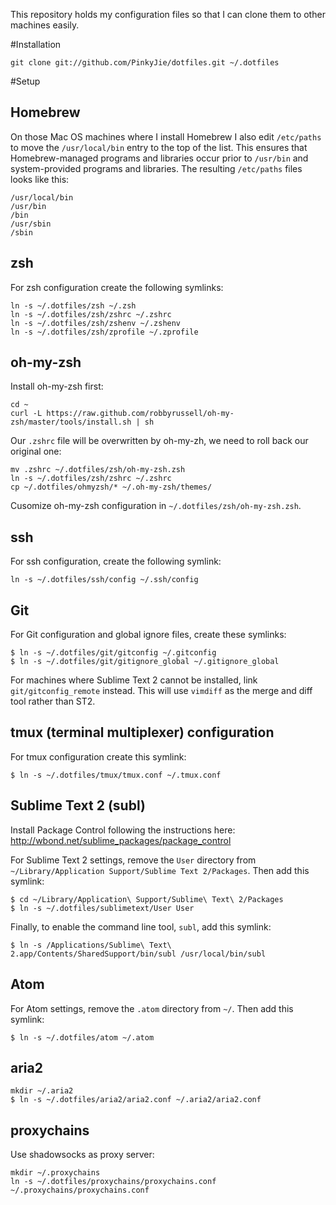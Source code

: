 This repository holds my configuration files so that I can clone them to other machines
easily.

#Installation

    git clone git://github.com/PinkyJie/dotfiles.git ~/.dotfiles

#Setup
## Homebrew
On those Mac OS machines where I install Homebrew I also edit `/etc/paths` to move the `/usr/local/bin` entry to the top of the list. This ensures that Homebrew-managed programs and libraries occur prior to `/usr/bin` and system-provided programs and libraries. The resulting `/etc/paths` files looks like this:

    /usr/local/bin
    /usr/bin
    /bin
    /usr/sbin
    /sbin
    
## zsh
For zsh configuration create the following symlinks:

    ln -s ~/.dotfiles/zsh ~/.zsh
    ln -s ~/.dotfiles/zsh/zshrc ~/.zshrc
    ln -s ~/.dotfiles/zsh/zshenv ~/.zshenv
    ln -s ~/.dotfiles/zsh/zprofile ~/.zprofile

## oh-my-zsh
Install oh-my-zsh first:

    cd ~
    curl -L https://raw.github.com/robbyrussell/oh-my-zsh/master/tools/install.sh | sh

Our `.zshrc` file will be overwritten by oh-my-zh, we need to roll back our original one:

    mv .zshrc ~/.dotfiles/zsh/oh-my-zsh.zsh
    ln -s ~/.dotfiles/zsh/zshrc ~/.zshrc
    cp ~/.dotfiles/ohmyzsh/* ~/.oh-my-zsh/themes/

Cusomize oh-my-zsh configuration in `~/.dotfiles/zsh/oh-my-zsh.zsh`.
		
## ssh
For ssh configuration, create the following symlink:

    ln -s ~/.dotfiles/ssh/config ~/.ssh/config

## Git
For Git configuration and global ignore files, create these symlinks:

    $ ln -s ~/.dotfiles/git/gitconfig ~/.gitconfig
    $ ln -s ~/.dotfiles/git/gitignore_global ~/.gitignore_global

For machines where Sublime Text 2 cannot be installed, link
`git/gitconfig_remote` instead. This will use `vimdiff` as the merge and diff
tool rather than ST2.

## tmux (terminal multiplexer) configuration
For tmux configuration create this symlink:

    $ ln -s ~/.dotfiles/tmux/tmux.conf ~/.tmux.conf

## Sublime Text 2 (subl)
Install Package Control following the instructions here: http://wbond.net/sublime_packages/package_control

For Sublime Text 2 settings, remove the `User` directory from
`~/Library/Application Support/Sublime Text 2/Packages`. Then add this symlink:

    $ cd ~/Library/Application\ Support/Sublime\ Text\ 2/Packages
    $ ln -s ~/.dotfiles/sublimetext/User User

Finally, to enable the command line tool, `subl`, add this symlink:

    $ ln -s /Applications/Sublime\ Text\ 2.app/Contents/SharedSupport/bin/subl /usr/local/bin/subl
    
## Atom
For Atom settings, remove the `.atom` directory from `~/`. Then add this symlink:

    $ ln -s ~/.dotfiles/atom ~/.atom

## aria2

    mkdir ~/.aria2
    $ ln -s ~/.dotfiles/aria2/aria2.conf ~/.aria2/aria2.conf

## proxychains
Use shadowsocks as proxy server:

    mkdir ~/.proxychains
    ln -s ~/.dotfiles/proxychains/proxychains.conf ~/.proxychains/proxychains.conf


